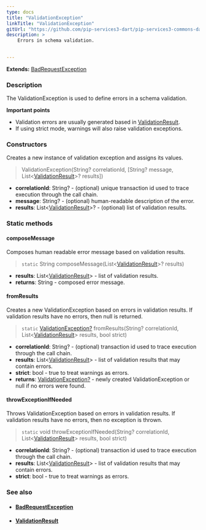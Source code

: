 ```yaml
---
type: docs
title: "ValidationException"
linkTitle: "ValidationException"
gitUrl: "https://github.com/pip-services3-dart/pip-services3-commons-dart"
description: >
    Errors in schema validation.

    
---
```


**Extends:** [BadRequestException](../../errors/bad_request_exception)

### Description

The ValidationException is used to define errors in a schema validation.

**Important points**

- Validation errors are usually generated based in [ValidationResult](../validation_result).
- If using strict mode, warnings will also raise validation exceptions.

### Constructors
Creates a new instance of validation exception and assigns its values.  

> ValidationException(String? correlationId, [String? message, List<[ValidationResult](../validation_result)>? results])

- **correlationId**: String? - (optional) unique transaction id used to trace execution through the call chain.
- **message**: String? - (optional) human-readable description of the error.
- **results**: List<[ValidationResult](../validation_result)>? - (optional) list of validation results.


### Static methods

#### composeMessage
Composes human readable error message based on validation results.  

> `static` String composeMessage(List<[ValidationResult](../validation_result)>? results)

- **results**: List<[ValidationResult](../validation_result)> - list of validation results.
- **returns**: String - composed error message.


#### fromResults
Creates a new ValidationException based on errors in validation results.
If validation results have no errors, then null is returned.

> `static` [ValidationException?]() fromResults(String? correlationId, List<[ValidationResult](../validation_result)> results, bool strict)

- **correlationId**: String? - (optional) transaction id used to trace execution through the call chain.
- **results**: List<[ValidationResult](../validation_result)> -  list of validation results that may contain errors.
- **strict**: bool - true to treat warnings as errors.
- **returns**: [ValidationException?]() - newly created ValidationException or null if no errors were found.

#### throwExceptionIfNeeded
Throws ValidationException based on errors in validation results.
If validation results have no errors, then no exception is thrown.

> `static` void throwExceptionIfNeeded(String? correlationId, List<[ValidationResult](../validation_result)> results, bool strict)

- **correlationId**: String? - (optional) transaction id used to trace execution through the call chain.
- **results**: List<[ValidationResult](../validation_result)> - list of validation results that may contain errors.
- **strict**: bool - true to treat warnings as errors.



### See also
- #### [BadRequestException](../../errors/bad_request_exception)
- #### [ValidationResult](../validation_result)
